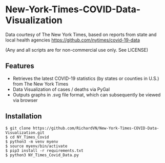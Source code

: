 # New-York-Times-COVID-Data-Visualization
Data courtesy of The New York Times, based on reports from state and local health agencies
https://github.com/nytimes/covid-19-data 

(Any and all scripts are for non-commercial use only. See LICENSE)

## Features
- Retrieves the latest COVID-19 statistics (by states or counties in U.S.) from The New York Times
- Data Visualization of cases / deaths via PyGal 
- Outputs graphs in .svg file format, which can subsequently be viewed via browser

## Installation
```
$ git clone https://github.com/RichardVN/New-York-Times-COVID-Data-Visualization.git
$ cd NY_Times_Covid
$ python3 -m venv myenv
$ source myenv/bin/activate
$ pip3 install -r requirements.txt
$ python3 NY_Times_Covid_Data.py
```
